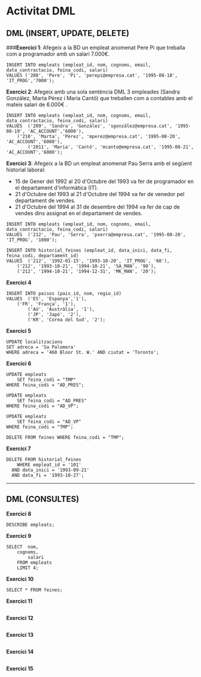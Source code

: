 # Activitat DML

## DML (INSERT, UPDATE, DELETE)

###**Exercici 1**:
Afegeix a la BD un empleat anomenat Pere Pi que treballa com a
programador amb un salari 7.000€.
```mysql
INSERT INTO empleats (empleat_id, nom, cognoms, email, data_contractacio, feina_codi, salari)
VALUES ('208', 'Pere', 'Pi', 'perepi@empresa.cat', '1995-08-18', 'IT_PROG','7000');
```

**Exercici 2**:
Afegeix amb una sola sentència DML 3 empleades (Sandra González, Marta
Pérez i Maria Cantó) que treballen com a contables amb el mateix salari de 6.000€ .

```mysql
INSERT INTO empleats (empleat_id, nom, cognoms, email, data_contractacio, feina_codi, salari)
VALUES 	('209', 'Sandra', 'González', 'sgonzález@empresa.cat', '1995-08-19', 'AC_ACCOUNT','6000'),
	('210', 'Marta', 'Pérez', 'mperez@empresa.cat', '1995-08-20', 'AC_ACCOUNT','6000'),
        ('2011', 'Maria', 'Cantó', 'mcanto@empresa.cat', '1995-08-21', 'AC_ACCOUNT','6000');
```

**Exercici 3**:
Afegeix a la BD un empleat anomenat Pau Serra amb el següent historial
laboral:
- 15 de Gener del 1992 al 20 d'Octubre del 1993 va fer de programador en el
departament d'informàtica (IT).
- 21 d'Octubre del 1993 al 21 d'Octubre del 1994 va fer de venedor pel
departament de vendes.
- 21 d'Octubre del 1994 al 31 de desembre del 1994 va fer de cap de vendes dins
assignat en el departament de vendes.

```mysql
INSERT INTO empleats (empleat_id, nom, cognoms, email, data_contractacio, feina_codi, salari)
VALUES 	('212', 'Pau', 'Serra', 'pserra@empresa.cat', '1995-08-20', 'IT_PROG', '1000');

INSERT INTO historial_feines (empleat_id, data_inici, data_fi, feina_codi, departament_id)
VALUES 	('212', '1992-01-15', '1993-10-20', 'IT_PROG', '60'),
	('212', '1993-10-21', '1994-10-21', 'SA_MAN', '90'),
	('212', '1994-10-21', '1994-12-31', 'MK_MAN', '20');
```

**Exercici 4**

```mysql
INSERT INTO paisos (pais_id, nom, regio_id)
VALUES	('ES', 'Espanya','1'),
	('FR', 'França', '1'),
        ('AU', 'Austràlia', '1'),
        ('JP', 'Japó', '2'),
        ('KR', 'Corea del Sud', '2');
```

**Exercici 5**

```mysql
UPDATE localitzacions
SET adreca = 'Sa Palomera' 
WHERE adreca = '460 Bloor St. W.' AND ciutat = 'Toronto';
```

**Exercici 6**

```mysql
UPDATE empleats
	SET feina_codi = "TMP"
WHERE feina_codi = "AD_PRES";

UPDATE empleats
	SET feina_codi = "AD_PRES"
WHERE feina_codi = "AD_VP";

UPDATE empleats
	SET feina_codi = "AD_VP"
WHERE feina_codi = "TMP";

DELETE FROM feines WHERE feina_codi = "TMP";
```

**Exercici 7**

```mysql
DELETE FROM historial_feines
	WHERE empleat_id = '101'
  AND data_inici = '1993-09-21'
  AND data_fi = '1993-10-27';
```

***

## DML (CONSULTES)

**Exercici 8**

```mysql
DESCRIBE empleats;
```

**Exercici 9**

```mysql
SELECT	nom,
	cognoms,
    	salari
	FROM empleats
    LIMIT 4;
```
**Exercici 10**

```mysql
SELECT * FROM feines;
```

**Exercici 11**

```mysql

```
**Exercici 12**

```mysql

```

**Exercici 13**

```mysql

```
**Exercici 14**

```mysql

```

**Exercici 15**

```mysql

```
